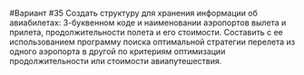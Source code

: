 #Вариант #35
Создать структуру для хранения информации об авиабилетах: 3-буквенном коде и наименовании аэропортов вылета и прилета, продолжительности полета и его стоимости. Составить с ее использованием программу поиска оптимальной стратегии перелета из одного аэропорта в другой по критериям оптимизации продолжительности или стоимости авиапутешествия.
